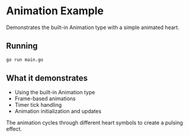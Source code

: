 # Animation Example

Demonstrates the built-in Animation type with a simple animated heart.

## Running

```bash
go run main.go
```

## What it demonstrates

- Using the built-in Animation type
- Frame-based animations
- Timer tick handling
- Animation initialization and updates

The animation cycles through different heart symbols to create a pulsing effect.